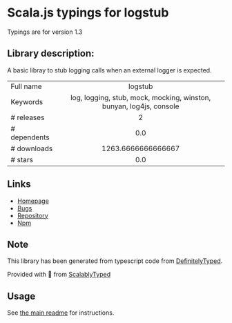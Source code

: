 
# Scala.js typings for logstub

Typings are for version 1.3

## Library description:
A basic libray to stub logging calls when an external logger is expected.

|                    |                 |
| ------------------ | :-------------: |
| Full name          | logstub |
| Keywords           | log, logging, stub, mock, mocking, winston, bunyan, log4js, console |
| # releases         | 2 |
| # dependents       | 0.0 |
| # downloads        | 1263.6666666666667 |
| # stars            | 0.0 |

## Links
- [Homepage](https://github.com/OutOfSyncStudios/logstub#readme)
- [Bugs](https://github.com/OutOfSyncStudios/logstub/issues)
- [Repository](https://github.com/OutOfSyncStudios/logstub)
- [Npm](https://www.npmjs.com/package/logstub)
    


## Note
This library has been generated from typescript code from [DefinitelyTyped](https://definitelytyped.org).

Provided with :purple_heart: from [ScalablyTyped](https://github.com/oyvindberg/ScalablyTyped)

## Usage
See [the main readme](../../readme.md) for instructions.


